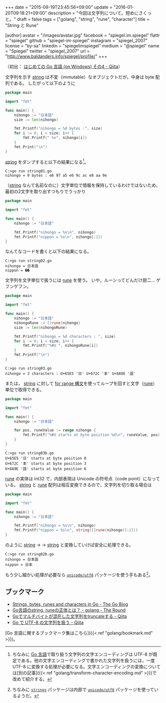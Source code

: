+++
date = "2015-09-19T23:45:56+09:00"
update = "2016-01-20T09:18:21+09:00"
description = "今回は文字列について。短めにさくっと。"
draft = false
tags = ["golang", "string", "rune", "character"]
title = "String と Rune"

[author]
  avatar = "/images/avatar.jpg"
  facebook = "spiegel.im.spiegel"
  flattr = "spiegel"
  github = "spiegel-im-spiegel"
  instagram = "spiegel_2007"
  license = "by-sa"
  linkedin = "spiegelimspiegel"
  medium = "@spiegel"
  name = "Spiegel"
  twitter = "spiegel_2007"
  url = "http://www.baldanders.info/spiegel/profile/"
+++

（初出： [はじめての Go 言語 (on Windows) その4 - Qiita](http://qiita.com/spiegel-im-spiegel/items/556166b6631c0369754f)）

文字列を示す [string] は不変（immutable）なオブジェクトだが，中身は byte 配列である。
したがって以下のように

```go
package main

import "fmt"

func main() {
	nihongo := "日本語"
	size := len(nihongo)

	fmt.Printf("nihongo = %d bytes :", size)
	for i := 0; i < size; i++ {
		fmt.Printf(" %x", nihongo[i])
	}
	fmt.Print("\n")
}
```

[string] をダンプすると以下の結果になる[^1]。

```
C:>go run string01.go
nihongo = 9 bytes : e6 97 a5 e6 9c ac e8 aa 9e
```

[^1]: ちなみに [Go 言語]で取り扱う文字列の文字エンコーディングは UTF-8 が既定である。他の文字エンコーディングで書かれた文字列を扱うには，一度 UTF-8 に変換する処理が必要になる。文字エンコーディングの変換については[別の記事]({{< ref "golang/transform-character-encoding.md" >}})で改めて紹介する。

（[string] なんて名前なのに）文字単位で情報を保持しているわけではないため，最初の2文字を取り出すつもりでうっかり

```go
package main

import "fmt"

func main() {
	nihongo := "日本語"

	fmt.Printf("nihongo = %s\n", nihongo)
	fmt.Printf("nippon = %s\n", nihongo[:2])
}
```

なんてなコードを書くと以下の結果になる。

```
C:>go run string02.go
nihongo = 日本語
nippon = ��
```

文字列を文字単位で扱うには [rune] を使う。
いや，ルーンってどんだけ厨二... ゲフンゲフン。

```go
package main

import "fmt"

func main() {
	nihongo := "日本語"
	nihongoRune := []rune(nihongo)
	size := len(nihongoRune)

	fmt.Printf("nihongo = %d characters : ", size)
	for i := 0; i < size; i++ {
		fmt.Printf("%#U ", nihongoRune[i])
	}
	fmt.Printf("\n")
}
```

```shell
C:>go run string03.go
nihongo = 3 characters : U+65E5 '日' U+672C '本' U+8A9E '語'
```

または， [string] に対して [for range 構文](http://golang.org/ref/spec#For_statements)を使ってループを回すと文字（[rune]）単位で取得できる。

```go
package main

import "fmt"

func main() {
	nihongo := "日本語"

	for pos, runeValue := range nihongo {
		fmt.Printf("%#U starts at byte position %d\n", runeValue, pos)
	}
}
```

```shell
C:>go run string03b.go
U+65E5 '日' starts at byte position 0
U+672C '本' starts at byte position 3
U+8A9E '語' starts at byte position 6
```

[rune] の実体は int32 で，内部表現は Unicode の符号点（code point）になっている。
[string] と [rune] 配列は相互変換できるので，文字列を切り取る場合は

```go
package main

import "fmt"

func main() {
	nihongo := "日本語"

	fmt.Printf("nihongo = %s\n", nihongo)
	fmt.Printf("nippon = %s\n", string([]rune(nihongo)[:2]))
}
```

のように [string] → [][rune] → [string] と変換していけば安全に処理できる。

```
C:>go run string02b.go
nihongo = 日本語
nippon = 日本
```

もう少し細かい処理が必要なら [`unicode/utf8`](http://golang.org/pkg/unicode/utf8/) パッケージを使う手もある[^2]。

[^2]: ちなみに [`strings`](http://golang.org/pkg/strings/) パッケージは内部で [`unicode/utf8`](http://golang.org/pkg/unicode/utf8/) パッケージを使っているようだ。

## ブックマーク

- [Strings, bytes, runes and characters in Go - The Go Blog](http://blog.golang.org/strings)
- [Go言語のstring, runeの正体とは？ - golang - The Round](http://knightso.hateblo.jp/entry/2014/06/24/090719)
- [Goでマルチバイトが混在した文字列をtruncateする - Qiita](http://qiita.com/hokaccha/items/3d3f45b5927b4584dbac)
- [Go で UTF-8 の文字列を扱う - Qiita](http://qiita.com/masakielastic/items/01a4fb691c572dd71a19)

[Go 言語に関するブックマーク集はこちら]({{< ref "golang/bookmark.md" >}})。

[Go 言語]: https://golang.org/ "The Go Programming Language"
[string]: http://golang.org/ref/spec#String_types
[rune]: http://blog.golang.org/strings "Strings, bytes, runes and characters in Go - The Go Blog"
